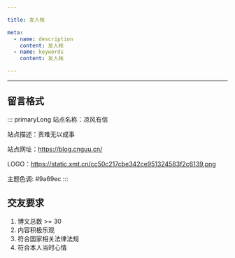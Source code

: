 ```yaml
---

title: 友人帐

meta:
  - name: description
    content: 友人帐
  - name: keywords
    content: 友人帐

---
```


---

## 留言格式

::: primaryLong
站点名称：凉风有信

站点描述：责难无以成事

站点网址：https://blog.cnguu.cn/

LOGO：https://static.xmt.cn/cc50c217cbe342ce951324583f2c6139.png

主题色调: #9a69ec
:::

## 交友要求

1. 博文总数 >= 30
2. 内容积极乐观
3. 符合国家相关法律法规
4. 符合本人当时心情